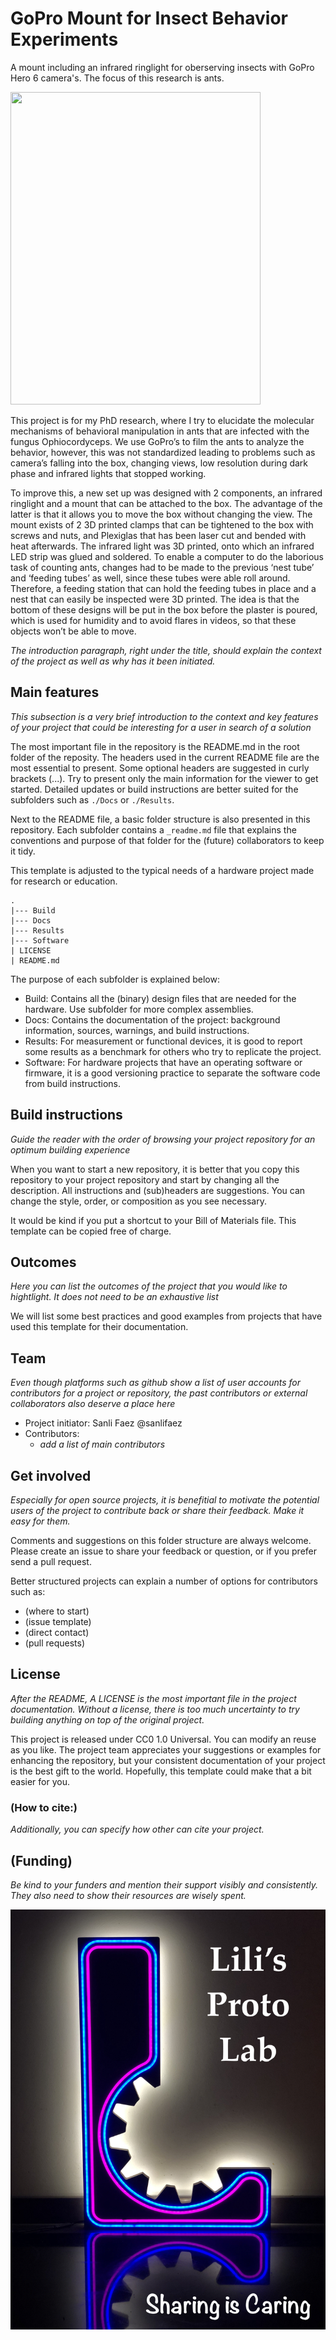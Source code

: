 # GoPro Mount for Insect Behavior Experiments
A mount including an infrared ringlight for oberserving insects with GoPro Hero 6 camera's. The focus of this research is ants. 

<img src="https://github.com/user-attachments/assets/915e4ef3-4d58-4626-8bd0-8e82dc2dd7d4" width="400" height="500">


This project is for my PhD research, where I try to elucidate the molecular mechanisms of behavioral manipulation in ants that are infected with the fungus Ophiocordyceps. We use GoPro’s to film the ants to analyze the behavior, however, this was not standardized leading to problems such as camera’s falling into the box, changing views, low resolution during dark phase and infrared lights that stopped working.

To improve this, a new set up was designed with 2 components, an infrared ringlight and a mount that can be attached to the box. The advantage of the latter is that it allows you to move the box without changing the view. The mount exists of 2 3D printed clamps that can be tightened to the box with screws and nuts, and Plexiglas that has been laser cut and bended with heat afterwards. The infrared light was 3D printed, onto which an infrared LED strip was glued and soldered. To enable a computer to do the laborious task of counting ants, changes had to be made to the previous ‘nest tube’ and ‘feeding tubes’ as well, since these tubes were able roll around. Therefore, a feeding station that can hold the feeding tubes in place and a nest that can easily be inspected were 3D printed. The idea is that the bottom of these designs will be put in the box before the plaster is poured, which is used for humidity and to avoid flares in videos, so that these objects won’t be able to move. 

_The introduction paragraph, right under the title, should explain the context of the project as well as why has it been initiated._

## Main features
_This subsection is a very brief introduction to the context and key features of your project that could be interesting for a user in search of a solution_

The most important file in the repository is the README.md in the root folder of the reposity.
The headers used in the current README file are the most essential to present. 
Some optional headers are suggested in curly brackets (...). 
Try to present only the main information for the viewer to get started. 
Detailed updates or build instructions are better suited for the subfolders such as `./Docs` or `./Results`.

Next to the README file, a basic folder structure is also presented in this repository. 
Each subfolder contains a `_readme.md` file that explains the conventions and purpose of that folder for the (future) collaborators to keep it tidy.

This template is adjusted to the typical needs of a hardware project made for research or education. 

```
.
|--- Build 
|--- Docs
|--- Results
|--- Software
| LICENSE
| README.md

```

The purpose of each subfolder is explained below:
+ Build: Contains all the (binary) design files that are needed for the hardware. Use subfolder for more complex assemblies.
+ Docs: Contains the documentation of the project: background information, sources, warnings, and build instructions. 
+ Results: For measurement or functional devices, it is good to report some results as a benchmark for others who try to replicate the project.
+ Software: For hardware projects that have an operating software or firmware, it is a good versioning practice to separate the software code from build instructions.

## Build instructions
_Guide the reader with the order of browsing your project repository for an optimum building experience_
 
When you want to start a new repository, it is better that you copy this repository to your project repository and start by changing all the description.
All instructions and (sub)headers are suggestions. You can change the style, order, or composition as you see necessary. 

It would be kind if you put a shortcut to your Bill of Materials file.
This template can be copied free of charge. 

## Outcomes
_Here you can list the outcomes of the project that you would like to hightlight. It does not need to be an exhaustive list_

We will list some best practices and good examples from projects that have used this template for their documentation.

## Team
_Even though platforms such as github show a list of user accounts for contributors for a project or repository, the past contributors or external collaborators also deserve a place here_

+ Project initiator: Sanli Faez @sanlifaez
+ Contributors:
	+ _add a list of main contributors_


## Get involved
_Especially for open source projects, it is benefitial to motivate the potential users of the project to contribute back or share their feedback. Make it easy for them._

Comments and suggestions on this folder structure are always welcome. Please create an issue to share your feedback or question, or if you prefer send a pull request. 

Better structured projects can explain a number of options for contributors such as: 
+ (where to start)
+ (issue template)
+ (direct contact)
+ (pull requests)

## License
_After the README, A LICENSE is the most important file in the project documentation. Without a license, there is too much uncertainty to try building anything on top of the original project._

This project is released under CC0 1.0 Universal. 
You can modify an reuse as you like.
The project team appreciates your suggestions or examples for enhancing the repository, but your consistent documentation of your project is the best gift to the world. Hopefully, this template could make that a bit easier for you. 

### (How to cite:)
_Additionally, you can specify how other can cite your project._

## (Funding)
_Be kind to your funders and mention their support visibly and consistently. They also need to show their resources are wisely spent._

![LPL sharing image](./Docs/Images/lpl_sharing.jpg)
